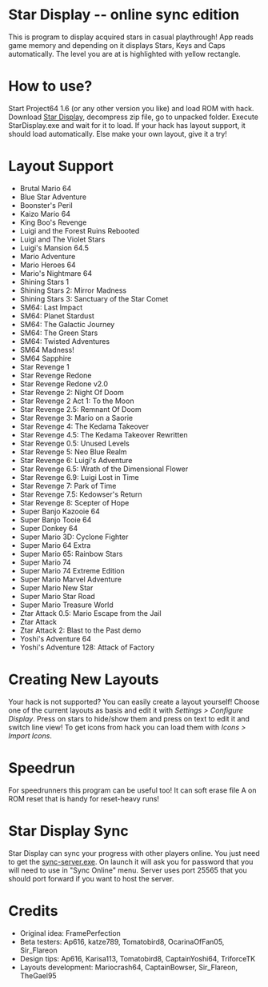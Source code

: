 # Star Display -- online sync edition
This is program to display acquired stars in casual playthrough! App reads game memory and depending on it displays Stars, Keys and 
Caps automatically. The level you are at is highlighted with yellow rectangle. 

# How to use?
Start Project64 1.6 (or any other version you like) and load ROM with hack. Download [Star Display](https://github.com/aglab2/SM64StarDisplay/blob/master/StarDisplay.zip?raw=true), decompress zip file, go to unpacked folder. Execute StarDisplay.exe and wait for it to load. If your hack has layout support, it should load automatically. Else make your own layout, give it a try!

# Layout Support
 * Brutal Mario 64
 * Blue Star Adventure
 * Boonster's Peril
 * Kaizo Mario 64
 * King Boo's Revenge
 * Luigi and the Forest Ruins Rebooted
 * Luigi and The Violet Stars
 * Luigi's Mansion 64.5
 * Mario Adventure
 * Mario Heroes 64
 * Mario's Nightmare 64
 * Shining Stars 1
 * Shining Stars 2: Mirror Madness
 * Shining Stars 3: Sanctuary of the Star Comet
 * SM64: Last Impact
 * SM64: Planet Stardust
 * SM64: The Galactic Journey
 * SM64: The Green Stars
 * SM64: Twisted Adventures
 * SM64 Madness!
 * SM64 Sapphire
 * Star Revenge 1
 * Star Revenge Redone
 * Star Revenge Redone v2.0
 * Star Revenge 2: Night Of Doom
 * Star Revenge 2 Act 1: To the Moon
 * Star Revenge 2.5: Remnant Of Doom
 * Star Revenge 3: Mario on a Saorie
 * Star Revenge 4: The Kedama Takeover
 * Star Revenge 4.5: The Kedama Takeover Rewritten
 * Star Revenge 0.5: Unused Levels
 * Star Revenge 5: Neo Blue Realm
 * Star Revenge 6: Luigi's Adventure
 * Star Revenge 6.5: Wrath of the Dimensional Flower
 * Star Revenge 6.9: Luigi Lost in Time
 * Star Revenge 7: Park of Time
 * Star Revenge 7.5: Kedowser's Return
 * Star Revenge 8: Scepter of Hope
 * Super Banjo Kazooie 64
 * Super Banjo Tooie 64
 * Super Donkey 64
 * Super Mario 3D: Cyclone Fighter
 * Super Mario 64 Extra
 * Super Mario 65: Rainbow Stars
 * Super Mario 74
 * Super Mario 74 Extreme Edition
 * Super Mario Marvel Adventure
 * Super Mario New Star
 * Super Mario Star Road
 * Super Mario Treasure World
 * Ztar Attack 0.5: Mario Escape from the Jail
 * Ztar Attack
 * Ztar Attack 2: Blast to the Past demo
 * Yoshi's Adventure 64
 * Yoshi's Adventure 128: Attack of Factory 

# Creating New Layouts
Your hack is not supported? You can easily create a layout yourself! Choose one of the current layouts as basis and edit it with _Settings > Configure Display_. Press on stars to hide/show them and press on text to edit it and switch line view! To get icons from hack you can load them with _Icons > Import Icons_.

# Speedrun
For speedrunners this program can be useful too! It can soft erase file A on ROM reset that is handy for reset-heavy runs!

# Star Display Sync
Star Display can sync your progress with other players online. You just need to get the [sync-server.exe](https://github.com/aglab2/SM64StarDisplay/blob/master/sync-server.exe?raw=true). On launch it will ask you for password that you will need to use in "Sync Online" menu. Server uses port 25565 that you should port forward if you want to host the server.

# Credits
 * Original idea: FramePerfection
 * Beta testers: Ap616, katze789, Tomatobird8, OcarinaOfFan05, Sir_Flareon
 * Design tips: Ap616, Karisa113, Tomatobird8, CaptainYoshi64, TriforceTK
 * Layouts development: Mariocrash64, CaptainBowser, Sir_Flareon, TheGael95
